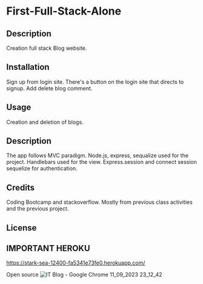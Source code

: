 # First-Full-Stack-Alone


## Description

Creation full stack Blog website.

## Installation

Sign up from login site.
There's a button on the login site that directs to signup.
Add delete blog comment.

## Usage

Creation and deletion of blogs.

## Description

The app follows MVC paradigm.
Node.js, express, sequalize used for the project.
Handlebars used for the view.
Express.session and connect session  sequelize for authentication.

## Credits

Coding Bootcamp and stackoverflow.
Mostly from previous class activities and the previous project.

## License


## IMPORTANT HEROKU
https://stark-sea-12400-fa5341e73fe0.herokuapp.com/


Open source
![IT Blog - Google Chrome 11_09_2023 23_12_42](https://github.com/tkdgns0630/First-Full-Stack-Alone/assets/129707996/48e192d9-d080-4eb1-8ea2-af0a86c37856)

